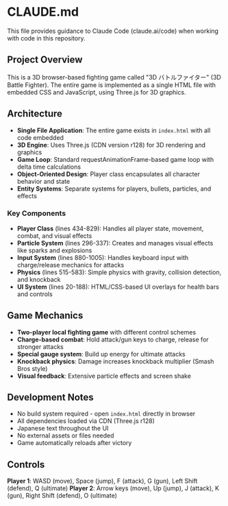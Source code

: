 # CLAUDE.md

This file provides guidance to Claude Code (claude.ai/code) when working with code in this repository.

## Project Overview

This is a 3D browser-based fighting game called "3D バトルファイター" (3D Battle Fighter). The entire game is implemented as a single HTML file with embedded CSS and JavaScript, using Three.js for 3D graphics.

## Architecture

- **Single File Application**: The entire game exists in `index.html` with all code embedded
- **3D Engine**: Uses Three.js (CDN version r128) for 3D rendering and graphics
- **Game Loop**: Standard requestAnimationFrame-based game loop with delta time calculations
- **Object-Oriented Design**: Player class encapsulates all character behavior and state
- **Entity Systems**: Separate systems for players, bullets, particles, and effects

### Key Components

- **Player Class** (lines 434-829): Handles all player state, movement, combat, and visual effects
- **Particle System** (lines 296-337): Creates and manages visual effects like sparks and explosions
- **Input System** (lines 880-1005): Handles keyboard input with charge/release mechanics for attacks
- **Physics** (lines 515-583): Simple physics with gravity, collision detection, and knockback
- **UI System** (lines 20-188): HTML/CSS-based UI overlays for health bars and controls

## Game Mechanics

- **Two-player local fighting game** with different control schemes
- **Charge-based combat**: Hold attack/gun keys to charge, release for stronger attacks
- **Special gauge system**: Build up energy for ultimate attacks
- **Knockback physics**: Damage increases knockback multiplier (Smash Bros style)
- **Visual feedback**: Extensive particle effects and screen shake

## Development Notes

- No build system required - open `index.html` directly in browser
- All dependencies loaded via CDN (Three.js r128)
- Japanese text throughout the UI
- No external assets or files needed
- Game automatically reloads after victory

## Controls

**Player 1**: WASD (move), Space (jump), F (attack), G (gun), Left Shift (defend), Q (ultimate)
**Player 2**: Arrow keys (move), Up (jump), J (attack), K (gun), Right Shift (defend), O (ultimate)